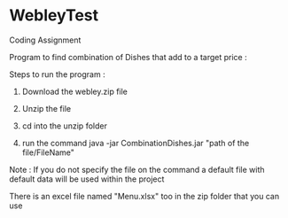 # WebleyTest
Coding Assignment

Program to find combination of Dishes that add to a target price :

Steps to run the program :

1) Download the webley.zip file

2) Unzip the file 

3) cd into the unzip folder 

4) run the command  java -jar CombinationDishes.jar "path of the file/FileName"

Note : If you do not specify the file on the command a default file with default data will be used within the project

There is an excel file named "Menu.xlsx" too in the zip folder that you can use
